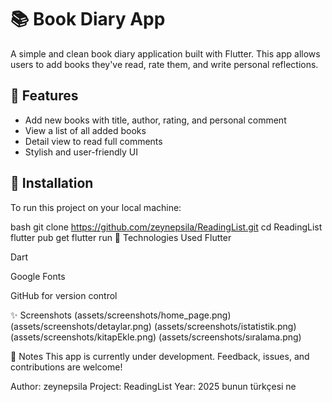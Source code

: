 # 📚 Book Diary App

A simple and clean book diary application built with Flutter. This app allows users to add books they've read, rate them, and write personal reflections.

## 🧩 Features

- Add new books with title, author, rating, and personal comment
- View a list of all added books
- Detail view to read full comments
- Stylish and user-friendly UI
## 🚀 Installation

To run this project on your local machine:

bash
git clone https://github.com/zeynepsila/ReadingList.git
cd ReadingList
flutter pub get
flutter run
🔧 Technologies Used
Flutter

Dart

Google Fonts


GitHub for version control

✨ Screenshots
(assets/screenshots/home_page.png)
(assets/screenshots/detaylar.png)
(assets/screenshots/istatistik.png)
(assets/screenshots/kitapEkle.png)
(assets/screenshots/sıralama.png)

📌 Notes
This app is currently under development.
Feedback, issues, and contributions are welcome!

Author: zeynepsila
Project: ReadingList
Year: 2025 bunun türkçesi ne

